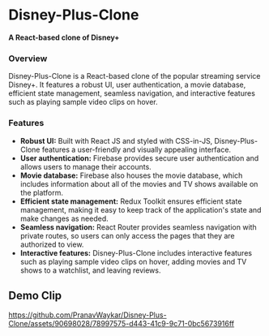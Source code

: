 # Disney-Plus-Clone

**A React-based clone of Disney+**

### Overview

Disney-Plus-Clone is a React-based clone of the popular streaming service Disney+. It features a robust UI, user authentication, a movie database, efficient state management, seamless navigation, and interactive features such as playing sample video clips on hover.

### Features

* **Robust UI:** Built with React JS and styled with CSS-in-JS, Disney-Plus-Clone features a user-friendly and visually appealing interface.
* **User authentication:** Firebase provides secure user authentication and allows users to manage their accounts.
* **Movie database:** Firebase also houses the movie database, which includes information about all of the movies and TV shows available on the platform.
* **Efficient state management:** Redux Toolkit ensures efficient state management, making it easy to keep track of the application's state and make changes as needed.
* **Seamless navigation:** React Router provides seamless navigation with private routes, so users can only access the pages that they are authorized to view.
* **Interactive features:** Disney-Plus-Clone includes interactive features such as playing sample video clips on hover, adding movies and TV shows to a watchlist, and leaving reviews.

## Demo Clip



https://github.com/PranavWaykar/Disney-Plus-Clone/assets/90698028/78997575-d443-41c9-9c71-0bc5673916ff

